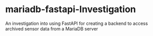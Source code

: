 # mariadb-fastapi-Investigation

An investigation into using FastAPI for creating a backend to access archived sensor data from a MariaDB server
